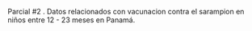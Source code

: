 Parcial #2 .
Datos relacionados con vacunacion contra el sarampion en niños entre 12 - 23 meses en Panamá.
